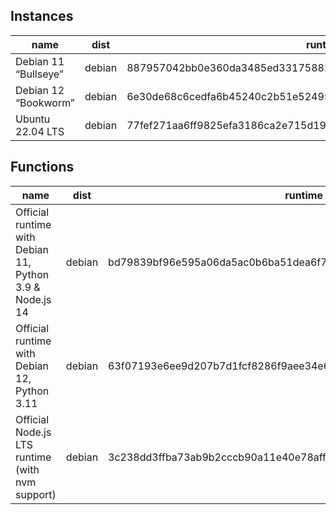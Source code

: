 

## Instances

| name | dist | runtime | filesystem |
| --- | --- | --- | --- |
| Debian 11 “Bullseye” | debian | 887957042bb0e360da3485ed33175882ce72a70d79f1ba599400ff4802b7cee7  | BTRFS |
| Debian 12 “Bookworm” | debian | 6e30de68c6cedfa6b45240c2b51e52495ac6fb1bd4b36457b3d5ca307594d595  |  BTRFS |
| Ubuntu 22.04 LTS | debian | 77fef271aa6ff9825efa3186ca2e715d19e7108279b817201c69c34cedc74c27  |  BTRFS |

## Functions

| name | dist | runtime | filesystem |
| --- | --- | --- | --- |
| Official runtime with Debian 11, Python 3.9 & Node.js 14| debian | bd79839bf96e595a06da5ac0b6ba51dea6f7e2591bb913deccded04d831d29f4  | ext4 |
|Official runtime with Debian 12, Python 3.11 | debian | 63f07193e6ee9d207b7d1fcf8286f9aee34e6f12f101d2ec77c1229f92964696  |  ext4 |
| Official Node.js LTS runtime (with nvm support) | debian | 3c238dd3ffba73ab9b2cccb90a11e40e78aff396152de922a6d794a0a65a305e  |  ext4 |